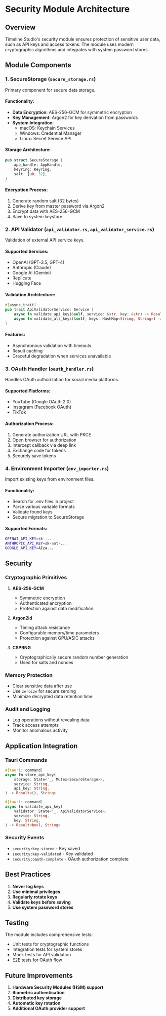 # Security Module Architecture

## Overview

Timeline Studio's security module ensures protection of sensitive user data, such as API keys and access tokens. The module uses modern cryptographic algorithms and integrates with system password stores.

## Module Components

### 1. SecureStorage (`secure_storage.rs`)

Primary component for secure data storage.

#### Functionality:
- **Data Encryption**: AES-256-GCM for symmetric encryption
- **Key Management**: Argon2 for key derivation from passwords
- **System Integration**: 
  - macOS: Keychain Services
  - Windows: Credential Manager
  - Linux: Secret Service API

#### Storage Architecture:
```rust
pub struct SecureStorage {
    app_handle: AppHandle,
    keyring: Keyring,
    salt: [u8; 32],
}
```

#### Encryption Process:
1. Generate random salt (32 bytes)
2. Derive key from master password via Argon2
3. Encrypt data with AES-256-GCM
4. Save to system keystore

### 2. API Validator (`api_validator.rs`, `api_validator_service.rs`)

Validation of external API service keys.

#### Supported Services:
- OpenAI (GPT-3.5, GPT-4)
- Anthropic (Claude)
- Google AI (Gemini)
- Replicate
- Hugging Face

#### Validation Architecture:
```rust
#[async_trait]
pub trait ApiValidatorService: Service {
    async fn validate_api_key(&self, service: &str, key: &str) -> Result<bool>;
    async fn validate_all_keys(&self, keys: HashMap<String, String>) -> Result<HashMap<String, bool>>;
}
```

#### Features:
- Asynchronous validation with timeouts
- Result caching
- Graceful degradation when services unavailable

### 3. OAuth Handler (`oauth_handler.rs`)

Handles OAuth authorization for social media platforms.

#### Supported Platforms:
- YouTube (Google OAuth 2.0)
- Instagram (Facebook OAuth)
- TikTok

#### Authorization Process:
1. Generate authorization URL with PKCE
2. Open browser for authorization
3. Intercept callback via deep link
4. Exchange code for tokens
5. Securely save tokens

### 4. Environment Importer (`env_importer.rs`)

Import existing keys from environment files.

#### Functionality:
- Search for .env files in project
- Parse various variable formats
- Validate found keys
- Secure migration to SecureStorage

#### Supported Formats:
```bash
OPENAI_API_KEY=sk-...
ANTHROPIC_API_KEY=sk-ant-...
GOOGLE_API_KEY=AIza...
```

## Security

### Cryptographic Primitives

1. **AES-256-GCM**
   - Symmetric encryption
   - Authenticated encryption
   - Protection against data modification

2. **Argon2id**
   - Timing attack resistance
   - Configurable memory/time parameters
   - Protection against GPU/ASIC attacks

3. **CSPRNG**
   - Cryptographically secure random number generation
   - Used for salts and nonces

### Memory Protection

- Clear sensitive data after use
- Use `zeroize` for secure zeroing
- Minimize decrypted data retention time

### Audit and Logging

- Log operations without revealing data
- Track access attempts
- Monitor anomalous activity

## Application Integration

### Tauri Commands

```rust
#[tauri::command]
async fn store_api_key(
    storage: State<'_, Mutex<SecureStorage>>,
    service: String,
    api_key: String,
) -> Result<(), String>

#[tauri::command]
async fn validate_api_key(
    validator: State<'_, ApiValidatorService>,
    service: String,
    key: String,
) -> Result<bool, String>
```

### Security Events

- `security:key-stored` - Key saved
- `security:key-validated` - Key validated
- `security:oauth-complete` - OAuth authorization complete

## Best Practices

1. **Never log keys**
2. **Use minimal privileges**
3. **Regularly rotate keys**
4. **Validate keys before saving**
5. **Use system password stores**

## Testing

The module includes comprehensive tests:

- Unit tests for cryptographic functions
- Integration tests for system stores
- Mock tests for API validation
- E2E tests for OAuth flow

## Future Improvements

1. **Hardware Security Modules (HSM) support**
2. **Biometric authentication**
3. **Distributed key storage**
4. **Automatic key rotation**
5. **Additional OAuth provider support**